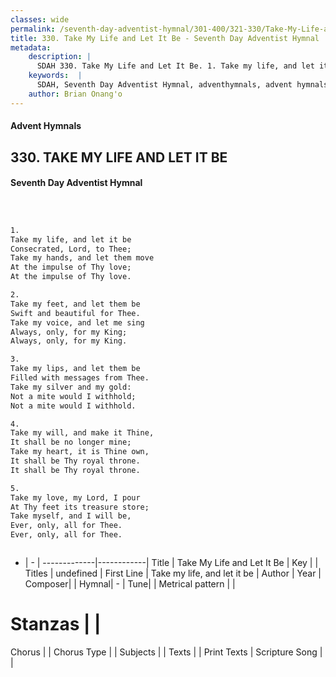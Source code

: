 ```yaml
---
classes: wide
permalink: /seventh-day-adventist-hymnal/301-400/321-330/Take-My-Life-and-Let-It-Be/
title: 330. Take My Life and Let It Be - Seventh Day Adventist Hymnal
metadata:
    description: |
      SDAH 330. Take My Life and Let It Be. 1. Take my life, and let it be Consecrated, Lord, to Thee; Take my hands, and let them move At the impulse of Thy love; At the impulse of Thy love.
    keywords:  |
      SDAH, Seventh Day Adventist Hymnal, adventhymnals, advent hymnals, Take My Life and Let It Be, Take my life, and let it be 
    author: Brian Onang'o
---
```


#### Advent Hymnals
## 330. TAKE MY LIFE AND LET IT BE
#### Seventh Day Adventist Hymnal

```txt



1.
Take my life, and let it be
Consecrated, Lord, to Thee;
Take my hands, and let them move
At the impulse of Thy love;
At the impulse of Thy love.

2.
Take my feet, and let them be
Swift and beautiful for Thee.
Take my voice, and let me sing
Always, only, for my King;
Always, only, for my King.

3.
Take my lips, and let them be
Filled with messages from Thee.
Take my silver and my gold:
Not a mite would I withhold;
Not a mite would I withhold.

4.
Take my will, and make it Thine,
It shall be no longer mine;
Take my heart, it is Thine own,
It shall be Thy royal throne.
It shall be Thy royal throne.

5.
Take my love, my Lord, I pour
At Thy feet its treasure store;
Take myself, and I will be,
Ever, only, all for Thee.
Ever, only, all for Thee.



```

- |   -  |
-------------|------------|
Title | Take My Life and Let It Be |
Key |  |
Titles | undefined |
First Line | Take my life, and let it be |
Author | 
Year | 
Composer|  |
Hymnal|  - |
Tune|  |
Metrical pattern | |
# Stanzas |  |
Chorus |  |
Chorus Type |  |
Subjects |  |
Texts |  |
Print Texts | 
Scripture Song |  |
  
